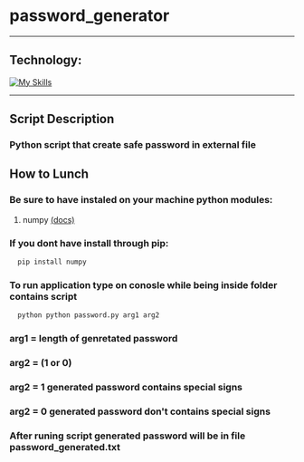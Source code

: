 # password_generator
___
## Technology:
[![My Skills](https://skillicons.dev/icons?i=py)](https://skillicons.dev)

---
## Script Description
### Python script that create safe password in external file 

## How to Lunch
### Be sure to have instaled on your machine python modules:
1. numpy [(docs)](https://numpy.org/doc/stable/)



### If you dont have install through pip:
```bash
  pip install numpy
```
### To run application type on conosle while being inside folder contains script
```bash
  python python password.py arg1 arg2
```
### arg1 = length of genretated password
### arg2 = (1 or 0) 
### arg2 = 1 generated password contains special signs
### arg2 = 0 generated password don't contains special signs
### After runing script generated password will be in file password_generated.txt
